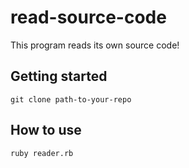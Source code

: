 # read-source-code

This program reads its own source code!

## Getting started

`git clone path-to-your-repo`

## How to use

```shell
ruby reader.rb
```